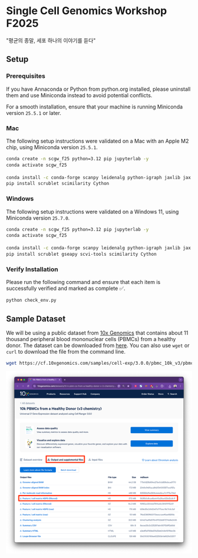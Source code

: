 # Single Cell Genomics Workshop F2025

"평균의 종말, 세포 하나의 이야기를 듣다"

## Setup

### Prerequisites

If you have Annaconda or Python from python.org installed, please uninstall them and use Miniconda instead to avoid potential conflicts.

For a smooth installation, ensure that your machine is running Miniconda version `25.5.1` or later.

### Mac

The following setup instructions were validated on a Mac with an Apple M2 chip, using Miniconda version `25.5.1`.

```bash
conda create -n scgw_f25 python=3.12 pip jupyterlab -y
conda activate scgw_f25

conda install -c conda-forge scanpy leidenalg python-igraph jaxlib jax conda-forge::scvi-tools bioconda::gseapy conda-forge::hnswlib conda-forge::python-annoy
pip install scrublet scimilarity Cython
```

### Windows

The following setup instructions were validated on a Windows 11, using Miniconda version `25.7.0`.

```bash
conda create -n scgw_f25 python=3.12 pip jupyterlab -y
conda activate scgw_f25

conda install -c conda-forge scanpy leidenalg python-igraph jaxlib jax conda-forge::hnswlib conda-forge::python-annoy
pip install scrublet gseapy scvi-tools scimilarity Cython
```

### Verify Installation

Please run the following command and ensure that each item is successfully verified and marked as complete ✅.

```bash
python check_env.py
```

## Sample Dataset

We will be using a public dataset from [10x Genomics](https://www.10xgenomics.com/datasets/10-k-pbm-cs-from-a-healthy-donor-v-3-chemistry-3-standard-3-0-0) that contains about 11 thousand peripheral blood mononuclear cells (PBMCs) from a healthy donor. The dataset can be downloaded from [here](https://cf.10xgenomics.com/samples/cell-exp/3.0.0/pbmc_10k_v3/pbmc_10k_v3_filtered_feature_bc_matrix.h5). You can also use `wget` or `curl` to download the file from the command line.

```bash
wget https://cf.10xgenomics.com/samples/cell-exp/3.0.0/pbmc_10k_v3/pbmc_10k_v3_filtered_feature_bc_matrix.h5
```

![Download](./img/pbmc_10k_v3_filtered_feature_bc_matrix.png)